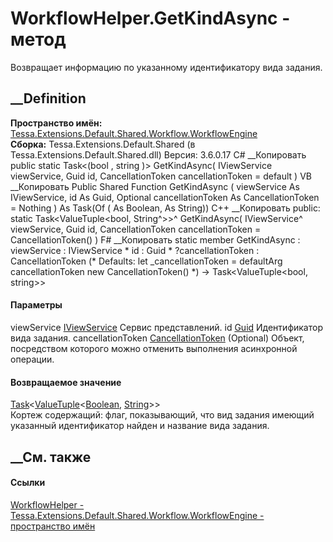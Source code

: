 # WorkflowHelper.GetKindAsync - метод
Возвращает информацию по указанному идентификатору вида задания.
## __Definition
 **Пространство имён:**
[Tessa.Extensions.Default.Shared.Workflow.WorkflowEngine](N_Tessa_Extensions_Default_Shared_Workflow_WorkflowEngine.htm)  
 **Сборка:** Tessa.Extensions.Default.Shared (в
Tessa.Extensions.Default.Shared.dll) Версия: 3.6.0.17
C# __Копировать
     public static Task<(bool , string )> GetKindAsync(
    	IViewService viewService,
    	Guid id,
    	CancellationToken cancellationToken = default
    )
VB __Копировать
     Public Shared Function GetKindAsync ( 
    	viewService As IViewService,
    	id As Guid,
    	Optional cancellationToken As CancellationToken = Nothing
    ) As Task(Of ( As Boolean,  As String))
C++ __Копировать
     public:
    static Task<ValueTuple<bool, String^>>^ GetKindAsync(
    	IViewService^ viewService, 
    	Guid id, 
    	CancellationToken cancellationToken = CancellationToken()
    )
F# __Копировать
     static member GetKindAsync : 
            viewService : IViewService * 
            id : Guid * 
            ?cancellationToken : CancellationToken 
    (* Defaults:
            let _cancellationToken = defaultArg cancellationToken new CancellationToken()
    *)
    -> Task<ValueTuple<bool, string>> 
#### Параметры
viewService [IViewService](T_Tessa_Views_IViewService.htm)
    Сервис представлений.
id [Guid](https://learn.microsoft.com/dotnet/api/system.guid)
    Идентификатор вида задания.
cancellationToken
[CancellationToken](https://learn.microsoft.com/dotnet/api/system.threading.cancellationtoken)
(Optional)
    Объект, посредством которого можно отменить выполнения асинхронной операции.
#### Возвращаемое значение
[Task](https://learn.microsoft.com/dotnet/api/system.threading.tasks.task-1)<[ValueTuple](https://learn.microsoft.com/dotnet/api/system.valuetuple-2)<[Boolean](https://learn.microsoft.com/dotnet/api/system.boolean),
[String](https://learn.microsoft.com/dotnet/api/system.string)>>  
Кортеж содержащий: флаг, показывающий, что вид задания имеющий указанный
идентификатор найден и название вида задания.
##  __См. также
#### Ссылки
[WorkflowHelper -
](T_Tessa_Extensions_Default_Shared_Workflow_WorkflowEngine_WorkflowHelper.htm)
[Tessa.Extensions.Default.Shared.Workflow.WorkflowEngine - пространство
имён](N_Tessa_Extensions_Default_Shared_Workflow_WorkflowEngine.htm)
